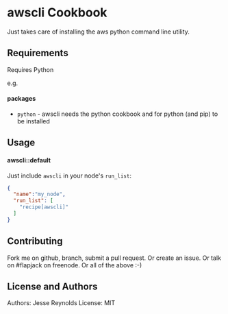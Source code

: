 awscli Cookbook
==============
Just takes care of installing the aws python command line utility.

Requirements
------------
Requires Python

e.g.
#### packages
- `python` - awscli needs the python cookbook and for python (and pip) to be installed

Usage
-----
#### awscli::default

Just include `awscli` in your node's `run_list`:

```json
{
  "name":"my_node",
  "run_list": [
    "recipe[awscli]"
  ]
}
```

Contributing
------------
Fork me on github, branch, submit a pull request. Or create an issue. Or talk on #flapjack on freenode. Or all of the above :-)

License and Authors
-------------------
Authors: Jesse Reynolds
License: MIT

